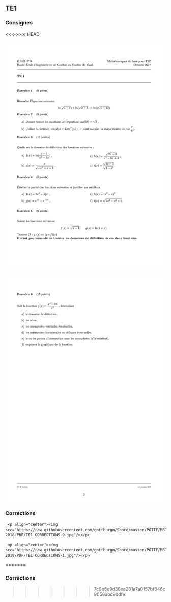 ## TE1

### Consignes

<<<<<<< HEAD
    <p align="center"><img src="https://raw.githubusercontent.com/gottburgm/Share/master/PGITF/MBT/Tests/2017-2018/PDF/TE1-CONSIGNES-0.jpg"/></p>
    <p align="center"><img src="https://raw.githubusercontent.com/gottburgm/Share/master/PGITF/MBT/Tests/2017-2018/PDF/TE1-CONSIGNES-1.jpg"/></p> 

### Corrections

     <p align="center"><img src="https://raw.githubusercontent.com/gottburgm/Share/master/PGITF/MBT/Tests/2017-2018/PDF/TE1-CORRECTIONS-0.jpg"/></p>

     <p align="center"><img src="https://raw.githubusercontent.com/gottburgm/Share/master/PGITF/MBT/Tests/2017-2018/PDF/TE1-CORRECTIONS-1.jpg"/></p>
=======
    

### Corrections


[](https://raw.githubusercontent.com/gottburgm/Share/90ccbcaf8ee7883fbc14055e749111dc56c289a0/PGITF/MBT/Tests/2017-2018/PDF/TE1-CONSIGNES.pdf)

>>>>>>> 7c9e6e9d38ea281a7a0157bf646c9056abc9ddfe
